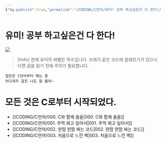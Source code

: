 ```yaml
---
{"dg-publish":true,"permalink":"/CODING/C언어/유미! 공부 하고싶은거 다 한다!/","tags":["gardenEntry"],"noteIcon":"2"}
---
```



# 유미! 공부 하고싶은건 다 한다!

<img src= "https://cdnimage.ebn.co.kr/news/201402/04_659597_1.jpg">

>[!info] 현재 유미의 레벨은 하수입니다.
>쓰레기 같은 코드에 알레르기가 있으시다면
>글을 읽기 전에 주의가 필요합니다.
	
	일단은 C언어부터 패는 중
	어디까지 갈진 나도 잘 몰라~

# 모든 것은 C로부터 시작되었다.
- [[CODING/C언어/000. C와 함께 춤을\|000. C와 함께 춤을]]
- [[CODING/C언어/001. 주먹 펴고 일어서\|001. 주먹 펴고 일어서]]
- [[CODING/C언어/002. 한땀 한땀 짜는 코드\|002. 한땀 한땀 짜는 코드]]
- [[CODING/C언어/003. 처음으로 느낀 벽\|003. 처음으로 느낀 벽]]
